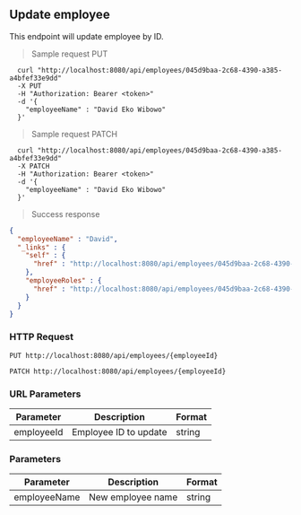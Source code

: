 ## Update employee
This endpoint will update employee by ID.

> Sample request PUT

```shell
  curl "http://localhost:8080/api/employees/045d9baa-2c68-4390-a385-a4bfef33e9dd"
  -X PUT
  -H "Authorization: Bearer <token>"
  -d '{
    "employeeName" : "David Eko Wibowo"
  }'
```

> Sample request PATCH

```shell
  curl "http://localhost:8080/api/employees/045d9baa-2c68-4390-a385-a4bfef33e9dd"
  -X PATCH
  -H "Authorization: Bearer <token>"
  -d '{
    "employeeName" : "David Eko Wibowo"
  }'
```

> Success response

```json
{
  "employeeName" : "David",
  "_links" : {
    "self" : {
      "href" : "http://localhost:8080/api/employees/045d9baa-2c68-4390-a385-a4bfef33e9dd"
    },
    "employeeRoles" : {
      "href" : "http://localhost:8080/api/employees/045d9baa-2c68-4390-a385-a4bfef33e9dd/employeeRoles"
    }
  }
}
```

### HTTP Request

`PUT http://localhost:8080/api/employees/{employeeId}`

`PATCH http://localhost:8080/api/employees/{employeeId}`

### URL Parameters

Parameter | Description | Format
--------- | ----------- | ---------
employeeId | Employee ID to update | string

### Parameters

Parameter | Description | Format
--------- | ----------- | ---------
employeeName | New employee name | string